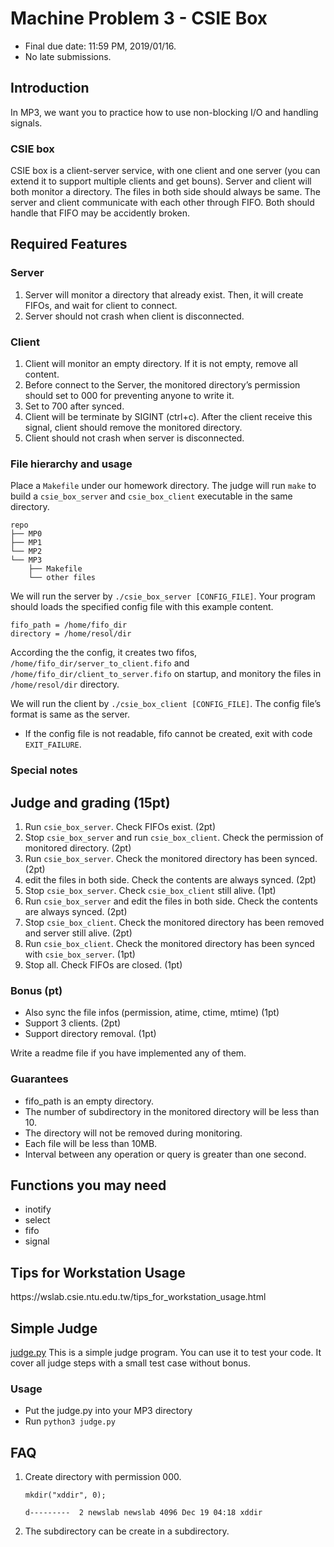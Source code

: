 
<!DOCTYPE html>
<html>

  <head>
  <meta charset="utf-8">
  <meta http-equiv="X-UA-Compatible" content="IE=edge">
  <meta name="viewport" content="width=device-width, initial-scale=1">

<!--
  <title>SP18MP3</title>
-->

  <link rel="stylesheet" href="/css/main.css">
  <link rel="canonical" href="https://systemprogrammingatntu.github.io//mp3">
</head>


  <body>

<!--
    <header class="site-header">
-->

  <div class="wrapper">

<!--
    <a class="site-title" href="/">System Programming Design (Fall 2018) at NTU</a>
-->

  </div>

</header>

<!--
    <div class="page-content">
      <div class="wrapper">
        <article class="post">
-->

  <div class="post-content">
    <h1 id="machine-problem-3---csie-box">Machine Problem 3 - CSIE Box</h1>

<ul>
  <li>Final due date: 11:59 PM, 2019/01/16.</li>
  <li>No late submissions.</li>
</ul>

<h2 id="introduction">Introduction</h2>

<p>In MP3, we want you to practice how to use non-blocking I/O and handling signals.</p>

<h3 id="csie-box">CSIE box</h3>

<p>CSIE box is a client-server service, with one client and one server (you can extend it to support multiple clients and get bouns).
Server and client will both monitor a directory. The files in both side should always be same.
The server and client communicate with each other through FIFO. Both should handle that FIFO may be accidently broken.</p>

<h2 id="required-features">Required Features</h2>

<h3 id="server">Server</h3>
<ol>
  <li>Server will monitor a directory that already exist. Then, it will create FIFOs, and wait for client to connect.</li>
  <li>Server should not crash when client is disconnected.</li>
</ol>

<h3 id="client">Client</h3>
<ol>
  <li>Client will monitor an empty directory. If it is not empty, remove all content.</li>
  <li>Before connect to the Server, the monitored directory’s permission should set to 000 for preventing anyone to write it.</li>
  <li>Set to 700 after synced.</li>
  <li>Client will be terminate by SIGINT (ctrl+c). After the client receive this signal, client should remove the monitored directory.</li>
  <li>Client should not crash when server is disconnected.</li>
</ol>

<h3 id="file-hierarchy-and-usage">File hierarchy and usage</h3>

<p>Place a <code class="highlighter-rouge">Makefile</code> under our homework directory. The judge will run <code class="highlighter-rouge">make</code> to build a <code class="highlighter-rouge">csie_box_server</code> and <code class="highlighter-rouge">csie_box_client</code>
executable in the same directory.</p>

<div class="highlighter-rouge"><div class="highlight"><pre class="highlight"><code>repo
├── MP0
├── MP1
└── MP2
└── MP3
    ├── Makefile
    └── other files
</code></pre></div></div>

<p>We will run the server by <code class="highlighter-rouge">./csie_box_server [CONFIG_FILE]</code>.
Your program should loads the specified config file with this example content.</p>

<div class="highlighter-rouge"><div class="highlight"><pre class="highlight"><code>fifo_path = /home/fifo_dir
directory = /home/resol/dir
</code></pre></div></div>

<p>According the the config, it creates two fifos, <code class="highlighter-rouge">/home/fifo_dir/server_to_client.fifo</code> and <code class="highlighter-rouge">/home/fifo_dir/client_to_server.fifo</code>
on startup, and monitory the files in <code class="highlighter-rouge">/home/resol/dir</code> directory.</p>

<p>We will run the client by <code class="highlighter-rouge">./csie_box_client [CONFIG_FILE]</code>.
The config file’s format is same as the server.</p>

<ul>
  <li>If the config file is not readable, fifo cannot be created, 
exit with code <code class="highlighter-rouge">EXIT_FAILURE</code>.</li>
</ul>

<h3 id="special-notes">Special notes</h3>

<h2 id="judge-and-grading-15pt">Judge and grading (15pt)</h2>

<ol>
  <li>Run <code class="highlighter-rouge">csie_box_server</code>. Check FIFOs exist. (2pt)</li>
  <li>Stop <code class="highlighter-rouge">csie_box_server</code> and run <code class="highlighter-rouge">csie_box_client</code>. Check the permission of monitored directory. (2pt)</li>
  <li>Run <code class="highlighter-rouge">csie_box_server</code>. Check the monitored directory has been synced. (2pt)</li>
  <li>edit the files in both side. Check the contents are always synced. (2pt)</li>
  <li>Stop <code class="highlighter-rouge">csie_box_server</code>. Check <code class="highlighter-rouge">csie_box_client</code> still alive. (1pt)</li>
  <li>Run <code class="highlighter-rouge">csie_box_server</code> and edit the files in both side. Check the contents are always synced. (2pt)</li>
  <li>Stop <code class="highlighter-rouge">csie_box_client</code>. Check the monitored directory has been removed and server still alive. (2pt)</li>
  <li>Run <code class="highlighter-rouge">csie_box_client</code>. Check the monitored directory has been synced with <code class="highlighter-rouge">csie_box_server</code>. (1pt)</li>
  <li>Stop all. Check FIFOs are closed. (1pt)</li>
</ol>

<h3 id="bonus-pt">Bonus (pt)</h3>

<ul>
  <li>Also sync the file infos (permission, atime, ctime, mtime) (1pt)</li>
  <li>Support 3 clients. (2pt)</li>
  <li>Support directory removal. (1pt)</li>
</ul>

<p>Write a readme file if you have implemented any of them.</p>

<h3 id="guarantees">Guarantees</h3>

<ul>
  <li>fifo_path is an empty directory.</li>
  <li>The number of subdirectory in the monitored directory will be less than 10.</li>
  <li>The directory will not be removed during monitoring.</li>
  <li>Each file will be less than 10MB.</li>
  <li>Interval between any operation or query is greater than one second.</li>
</ul>

<h2 id="functions-you-may-need">Functions you may need</h2>

<ul>
  <li>inotify</li>
  <li>select</li>
  <li>fifo</li>
  <li>signal</li>
</ul>

<h2 id="tips-for-workstation-usage">Tips for Workstation Usage</h2>
<p>https://wslab.csie.ntu.edu.tw/tips_for_workstation_usage.html</p>

<h2 id="simple-judge">Simple Judge</h2>
<p><a href="https://github.com/jnfem112/Systems-Programming/blob/master/MP3/judge.py">judge.py</a>
This is a simple judge program. You can use it to test your code.
It cover all judge steps with a small test case without bonus.</p>

<h3 id="usage">Usage</h3>
<ul>
  <li>Put the judge.py into your MP3 directory</li>
  <li>Run <code class="highlighter-rouge">python3 judge.py</code></li>
</ul>

<h2 id="faq">FAQ</h2>

<ol>
  <li>Create directory with permission 000.
    <div class="highlighter-rouge"><div class="highlight"><pre class="highlight"><code>mkdir("xddir", 0);
</code></pre></div>    </div>
    <div class="highlighter-rouge"><div class="highlight"><pre class="highlight"><code>d---------  2 newslab newslab 4096 Dec 19 04:18 xddir
</code></pre></div>    </div>
  </li>
  <li>The subdirectory can be create in a subdirectory.</li>
</ol>

  </div>

</article>

<!--
      </div>
    </div>
-->

  </body>

</html>
